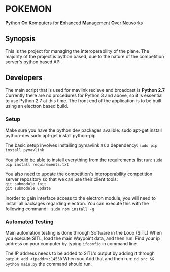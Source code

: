 # POKEMON
<b>P</b>ython <b>O</b>n <b>K</b>omputers for <b>E</b>nhanced <b>M</b>anagement <b>O</b>ver <b>N</b>etworks

## Synopsis
This is the project for managing the interoperability of the plane. The majority of the project is python based, due
to the nature of the competition server's python based API.

## Developers
The main script that is used for mavlink recieve and broadcast is <b>Python 2.7</b>
Currently there are no procedures for Python 3 and above, so it is essential to use Python 2.7 at this time.
The front end of the application is to be built using an electron based build.
### Setup
Make sure you have the python dev packages availble:
sudo apt-get install python-dev
sudo apt-get install python-pip

The basic setup involves installing pymavlink as a dependency:
`sudo pip install pymavlink`

You should be able to install everything from the requirements list run:
`sudo pip install requirements.txt`

You also need to update the competition's interoperability competition server repository so that we can use their client tools:
</br> `git submodule init`
</br> `git submodule update`

Inorder to gain interface access to the electron module, you will need to install all
packages regarding electron.
You can execute this with the following command:
` sudo npm install -g`

### Automated Testing
Main automation testing is done through Software in the Loop (SITL)
When you execute SITL, load the main Waypoint data, and then run.
Find your ip address on your computer by typing `ifconfig` in command line.

The IP address needs to be added to SITL's output by adding it through `output add <ipaddr>:14550`
When you Add that and then run: `cd src && python main.py` the command should run.

